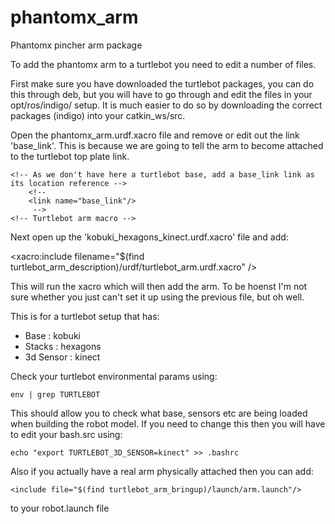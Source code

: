 # phantomx_arm
Phantomx pincher arm package

To add the phantomx arm to a turtlebot you need to edit a number of files.

First make sure you have downloaded the turtlebot packages, you can do this through deb, but you will have to go through and edit the files in your opt/ros/indigo/ setup. It is much easier to do so by downloading the correct packages (indigo) into your catkin_ws/src.


Open the phantomx_arm.urdf.xacro file and remove or edit out the link 'base_link'. This is because we are going to tell the arm to become attached to the turtlebot top plate link.

```
<!-- As we don't have here a turtlebot base, add a base_link link as its location reference -->
    <!--
    <link name="base_link"/>
     -->
<!-- Turtlebot arm macro -->
```

Next open up the 'kobuki_hexagons_kinect.urdf.xacro' file and add:

<xacro:include filename="$(find turtlebot_arm_description)/urdf/turtlebot_arm.urdf.xacro" />

This will run the xacro which will then add the arm. To be hoenst I'm not sure whether you just can't set it up using the previous file, but oh well.

This is for a turtlebot setup that has:

- Base      : kobuki
- Stacks    : hexagons
- 3d Sensor : kinect

Check your turtlebot environmental params using:
```
env | grep TURTLEBOT
```
This should allow you to check what base, sensors etc are being loaded when building the robot model. If you need to change this then you will have to edit your bash.src using:
```
echo "export TURTLEBOT_3D_SENSOR=kinect" >> .bashrc
```
Also if you actually have a real arm physically attached then you can add:
```
<include file="$(find turtlebot_arm_bringup)/launch/arm.launch"/>
```
to your robot.launch file
